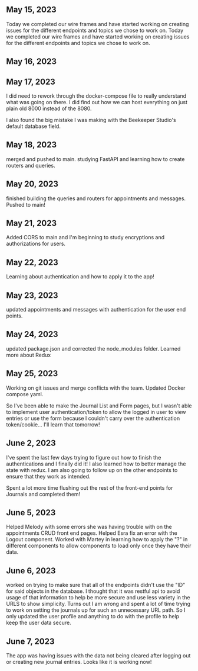 ## May 15, 2023

Today we completed our wire frames and have started working on creating issues for the different endpoints and topics we chose to work on.
Today we completed our wire frames and have started working on creating issues for the different endpoints and topics we chose to work on.

## May 16, 2023


## May 17, 2023

I did need to rework through the docker-compose file to really understand what was going on there. I did find out how we can host everything on just plain old 8000 instead of the 8080.

I also found the big mistake I was making with the Beekeeper Studio's default database field.

## May 18, 2023

merged and pushed to main. studying FastAPI and learning how to create routers and queries.

## May 20, 2023

finished building the queries and routers for appointments and messages. Pushed to main!

## May 21, 2023

Added CORS to main and I'm beginning to study encryptions and authorizations for users.

## May 22, 2023

Learning about authentication and how to apply it to the app!

## May 23, 2023

updated appointments and messages with authentication for the user end points.

## May 24, 2023

updated package.json and corrected the node_modules folder. Learned more about Redux

## May 25, 2023

Working on git issues and merge conflicts with the team. Updated Docker compose yaml.

So I've been able to make the Journal List and Form pages, but I wasn't able to implement user authentication/token to allow the logged in user to view entries or use the form because I couldn't carry over the authentication token/cookie... I'll learn that tomorrow! 

## June 2, 2023

I've spent the last few days trying to figure out how to finish the authentications and I finally did it! I also learned how to better manage the state with redux. 
I am also going to follow up on the other endpoints to ensure that they work as intended. 

Spent a lot more time flushing out the rest of the front-end points for Journals and completed them!

## June 5, 2023

Helped Melody with some errors she was having trouble with on the appointments CRUD front end pages. Helped Esra fix an error with the Logout component. Worked with Martey in learning how to apply the "?" in different components to allow components to load only once they have their data. 

## June 6, 2023
worked on trying to make sure that all of the endpoints didn't use the "ID" for said objects in the database. I thought that it was restful api to avoid usage of that information to help be more secure and use less variety in the URLS to show simplicity. Turns out I am wrong and spent a lot of time trying to work on setting the journals up for such an unnecessary URL path. So I only updated the user profile and anything to do with the profile to help keep the user data secure. 

## June 7, 2023
The app was having issues with the data not being cleared after logging out or creating new journal entries. Looks like it is working now!
